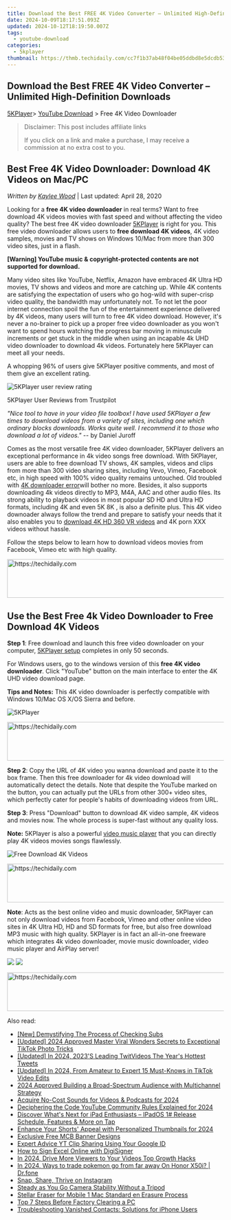 ```yaml
---
title: Download the Best FREE 4K Video Converter – Unlimited High-Definition Downloads
date: 2024-10-09T18:17:51.093Z
updated: 2024-10-12T18:19:50.007Z
tags:
  - youtube-download
categories:
  - 5kplayer
thumbnail: https://thmb.techidaily.com/cc7f1b37ab48f04be05ddbd8e5dcdb53a3b08ee536102fa45e6319038a39015f.jpg
---
```


## Download the Best FREE 4K Video Converter – Unlimited High-Definition Downloads

[5KPlayer](https://tools.techidaily.com/5kplayer/products/)\> [YouTube Download](https://tools.techidaily.com/5kplayer/youtube-download/) \> Free 4K Video Downloader

>  Disclaimer: This post includes affiliate links
>
>  If you click on a link and make a purchase, I may receive a commission at no extra cost to you.
>

## Best Free 4K Video Downloader: Download 4K Videos on Mac/PC

 _Written by [Kaylee Wood](https://www.quora.com/profile/Amanda-Hu-21)_ | Last updated: April 28, 2020 

Looking for a **free 4K video downloader** in real terms? Want to free download 4K videos movies with fast speed and without affecting the video quality? The best free 4K video downloader [5KPlayer](https://tools.techidaily.com/5kplayer/products/) is right for you. This free video downloader allows users to **free download 4K videos**, 4K video samples, movies and TV shows on Windows 10/Mac from more than 300 video sites, just in a flash. 

**\[Warning\] YouTube music & copyright-protected contents are not supported for download.**

Many video sites like YouTube, Netflix, Amazon have embraced 4K Ultra HD movies, TV shows and videos and more are catching up. While 4K contents are satisfying the expectation of users who go hog-wild with super-crisp video quality, the bandwidth may unfortunately not. To not let the poor internet connection spoil the fun of the entertainment experience delivered by 4K videos, many users will turn to free 4K video download. However, it's never a no-brainer to pick up a proper free video downloader as you won't want to spend hours watching the progress bar moving in minuscule increments or get stuck in the middle when using an incapable 4k UHD video downloader to download 4k videos. Fortunately here 5KPlayer can meet all your needs.

A whopping 96% of users give 5KPlayer positive comments, and most of them give an excellent rating. 

![5KPlayer user review rating](https://www.5kplayer.com/youtube-download/img/5kp-review.jpg) 

5KPlayer User Reviews from Trustpilot

_"Nice tool to have in your video file toolbox! I have used 5KPlayer a few times to download videos from a variety of sites, including one which ordinary blocks downloads. Works quite well. I recommend it to those who download a lot of videos."_ \-- by Daniel Juroff 

Comes as the most versatile free 4K video downloader, 5KPlayer delivers an exceptional performance in 4k video songs free download. With 5KPlayer, users are able to free download TV shows, 4K samples, videos and clips from more than 300 video sharing sites, including Vevo, Vimeo, Facebook etc, in high speed with 100% video quality remains untouched. Old troubled with [4K downloader error](https://tools.techidaily.com/5kplayer/youtube-download/)will bother no more. Besides, it also supports downloading 4k videos directly to MP3, M4A, AAC and other audio files. Its strong ability to playback videos in most popular SD HD and Ultra HD formats, including 4K and even 5K 8K , is also a definite plus. This 4K video downoader always follow the trend and prepare to satisfy your needs that it also enables you to [download 4K HD 360 VR videos](https://tools.techidaily.com/5kplayer/youtube-download/) and 4K porn XXX videos without hassle.  
  
Follow the steps below to learn how to download videos movies from Facebook, Vimeo etc with high quality.

<!-- affiliate ads begin -->
<a href="https://laganoo.pxf.io/c/5597632/1528703/16446" target="_top" id="1528703">
  <img src="//a.impactradius-go.com/display-ad/16446-1528703" border="0" alt="https://techidaily.com" width="728" height="90"/>
</a>
<img height="0" width="0" src="https://laganoo.pxf.io/i/5597632/1528703/16446" style="position:absolute;visibility:hidden;" border="0" />
<!-- affiliate ads end -->

## Use the Best Free 4k Video Downloader to Free Download 4K Videos

**Step 1**: Free download and launch this free video downloader on your computer, [5KPlayer setup](https://tools.techidaily.com/5kplayer/video-music-player/) completes in only 50 seconds.

 For Windows users, go to the windows version of this **free 4K video downloader**. Click "YouTube" button on the main interface to enter the 4K UHD video download page.

**Tips and Notes:** This 4K video downloader is perfectly compatible with Windows 10/Mac OS X/OS Sierra and before.

![5KPlayer](https://www.5kplayer.com/youtube-download/img/youtube-0119-01.jpg)

<!-- affiliate ads begin -->
<a href="https://appsumo.8odi.net/c/5597632/2130886/7443" target="_top" id="2130886">
  <img src="//a.impactradius-go.com/display-ad/7443-2130886" border="0" alt="https://techidaily.com" width="728" height="90"/>
</a>
<img height="0" width="0" src="https://appsumo.8odi.net/i/5597632/2130886/7443" style="position:absolute;visibility:hidden;" border="0" />
<!-- affiliate ads end -->

**Step 2**: Copy the URL of 4K video you wanna download and paste it to the box frame. Then this free downloader for 4k video download will automatically detect the details. Note that despite the YouTube marked on the button, you can actually put the URLs from other 300+ video sites, which perfectly cater for people's habits of downloading videos from URL.

**Step 3**: Press "Download" button to download 4K video sample, 4K videos and movies now. The whole process is super-fast without any quality loss.

**Note:** 5KPlayer is also a powerful [video music player](https://tools.techidaily.com/5kplayer/video-music-player/) that you can directly play 4K videos movies songs flawlessly.

![Free Download 4K Videos](https://www.5kplayer.com/youtube-download/img/download-captain-america.jpg) 

<!-- affiliate ads begin -->
<a href="https://aligracehair.sjv.io/c/5597632/1938682/19272" target="_top" id="1938682">
  <img src="//a.impactradius-go.com/display-ad/19272-1938682" border="0" alt="https://techidaily.com" width="728" height="90"/>
</a>
<img height="0" width="0" src="https://aligracehair.sjv.io/i/5597632/1938682/19272" style="position:absolute;visibility:hidden;" border="0" />
<!-- affiliate ads end -->

**Note**: Acts as the best online video and music downloader, 5KPlayer can not only download videos from Facebook, Vimeo and other online video sites in 4K Ultra HD, HD and SD formats for free, but also free download MP3 music with high quality. 5KPlayer is in fact an all-in-one freeware which integrates 4k video downloader, movie music downloader, video music player and AirPlay server!

[![](https://www.5kplayer.com/youtube-download/../button/freedownwhitewin.png)](https://tools.techidaily.com/5kplayer/products/) [![](https://www.5kplayer.com/youtube-download/../button/freedownbackmac.png)](https://tools.techidaily.com/5kplayer/products/)

<!-- affiliate ads begin -->
<a href="https://appsumo.8odi.net/c/5597632/2049364/7443" target="_top" id="2049364">
  <img src="//a.impactradius-go.com/display-ad/7443-2049364" border="0" alt="https://techidaily.com" width="728" height="90"/>
</a>
<img height="0" width="0" src="https://appsumo.8odi.net/i/5597632/2049364/7443" style="position:absolute;visibility:hidden;" border="0" />
<!-- affiliate ads end -->

<ins class="adsbygoogle"
     style="display:block"
     data-ad-format="autorelaxed"
     data-ad-client="ca-pub-7571918770474297"
     data-ad-slot="1223367746"></ins>

<ins class="adsbygoogle"
     style="display:block"
     data-ad-client="ca-pub-7571918770474297"
     data-ad-slot="8358498916"
     data-ad-format="auto"
     data-full-width-responsive="true"></ins>

<span class="atpl-alsoreadstyle">Also read:</span>
<div><ul>
<li><a href="https://youtube-video-recordings.techidaily.com/new-demystifying-the-process-of-checking-subs/"><u>[New] Demystifying The Process of Checking Subs</u></a></li>
<li><a href="https://tiktok-videos.techidaily.com/updated-2024-approved-master-viral-wonders-secrets-to-exceptional-tiktok-photo-tricks/"><u>[Updated] 2024 Approved Master Viral Wonders Secrets to Exceptional TikTok Photo Tricks</u></a></li>
<li><a href="https://twitter-videos.techidaily.com/updated-in-2024-2023s-leading-twitvideos-the-years-hottest-tweets/"><u>[Updated] In 2024, 2023'S Leading TwitVideos The Year's Hottest Tweets</u></a></li>
<li><a href="https://article-posts.techidaily.com/updated-in-2024-from-amateur-to-expert-15-must-knows-in-tiktok-video-edits/"><u>[Updated] In 2024, From Amateur to Expert 15 Must-Knows in TikTok Video Edits</u></a></li>
<li><a href="https://youtube-video-recordings.techidaily.com/2024-approved-building-a-broad-spectrum-audience-with-multichannel-strategy/"><u>2024 Approved Building a Broad-Spectrum Audience with Multichannel Strategy</u></a></li>
<li><a href="https://youtube-video-recordings.techidaily.com/acquire-no-cost-sounds-for-videos-and-podcasts-for-2024/"><u>Acquire No-Cost Sounds for Videos & Podcasts for 2024</u></a></li>
<li><a href="https://youtube-video-recordings.techidaily.com/deciphering-the-code-youtube-community-rules-explained-for-2024/"><u>Deciphering the Code YouTube Community Rules Explained for 2024</u></a></li>
<li><a href="https://tech-renaissance.techidaily.com/discover-whats-next-for-ipad-enthusiasts-ipados-1-release-schedule-features-and-more-on-tap/"><u>Discover What's Next for iPad Enthusiasts – IPadOS 1# Release Schedule, Features & More on Tap</u></a></li>
<li><a href="https://youtube-video-recordings.techidaily.com/enhance-your-shorts-appeal-with-personalized-thumbnails-for-2024/"><u>Enhance Your Shorts' Appeal with Personalized Thumbnails for 2024</u></a></li>
<li><a href="https://youtube-video-recordings.techidaily.com/exclusive-free-mcb-banner-designs/"><u>Exclusive Free MCB Banner Designs</u></a></li>
<li><a href="https://youtube-video-recordings.techidaily.com/expert-advice-yt-clip-sharing-using-your-google-id/"><u>Expert Advice YT Clip Sharing Using Your Google ID</u></a></li>
<li><a href="https://blog-min.techidaily.com/how-to-sign-excel-online-with-digisigner-by-ldigisigner-sign-a-excel-sign-a-excel/"><u>How to Sign Excel Online with DigiSigner</u></a></li>
<li><a href="https://youtube-video-recordings.techidaily.com/in-2024-drive-more-viewers-to-your-videos-top-growth-hacks/"><u>In 2024, Drive More Viewers to Your Videos Top Growth Hacks</u></a></li>
<li><a href="https://pokemon-go-android.techidaily.com/in-2024-ways-to-trade-pokemon-go-from-far-away-on-honor-x50i-drfone-by-drfone-virtual-android/"><u>In 2024, Ways to trade pokemon go from far away On Honor X50i? | Dr.fone</u></a></li>
<li><a href="https://article-helps.techidaily.com/snap-share-thrive-on-instagram/"><u>Snap, Share, Thrive on Instagram</u></a></li>
<li><a href="https://youtube-video-recordings.techidaily.com/steady-as-you-go-camera-stability-without-a-tripod/"><u>Steady as You Go Camera Stability Without a Tripod</u></a></li>
<li><a href="https://data-safeguard.techidaily.com/stellar-eraser-for-mobile-1-mac-standard-en-erasure-process/"><u>Stellar Eraser for Mobile 1 Mac Standard en Erasure Process</u></a></li>
<li><a href="https://win11.techidaily.com/top-7-steps-before-factory-clearing-a-pc/"><u>Top 7 Steps Before Factory Clearing a PC</u></a></li>
<li><a href="https://fox-that.techidaily.com/troubleshooting-vanished-contacts-solutions-for-iphone-users/"><u>Troubleshooting Vanished Contacts: Solutions for iPhone Users</u></a></li>
</ul></div>

